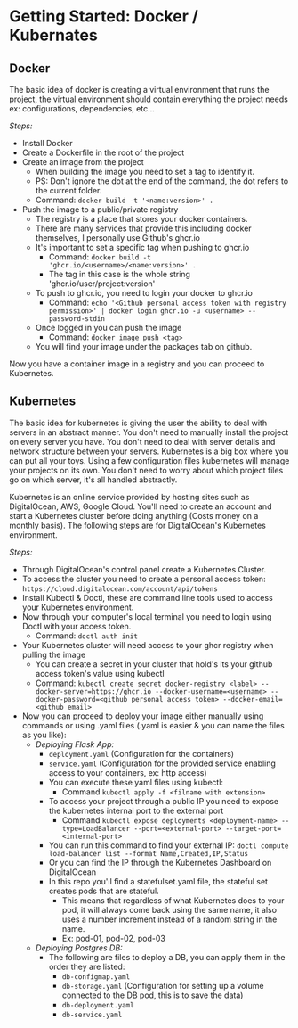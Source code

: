 # Getting Started: Docker / Kubernates


## Docker

The basic idea of docker is creating a virtual environment that runs the project, the virtual environment
should contain everything the project needs ex: configurations, dependencies, etc...

*Steps:*
- Install Docker
- Create a Dockerfile in the root of the project
- Create an image from the project
    - When building the image you need to set a tag to identify it.
    - PS: Don't ignore the dot at the end of the command, the dot refers to the current folder.
    - Command: `docker build -t '<name:version>' .`
- Push the image to a public/private registry
    - The registry is a place that stores your docker containers.
    - There are many services that provide this including docker themselves, I personally use Github's ghcr.io
    - It's important to set a specific tag when pushing to ghcr.io
        - Command: `docker build -t 'ghcr.io/<username>/<name:version>' .`
        - The tag in this case is the whole string 'ghcr.io/user/project:version'
    - To push to ghcr.io, you need to login your docker to ghcr.io
        - Command: `echo '<Github personal access token with registry permission>' | docker login ghcr.io -u <username> --password-stdin`
    - Once logged in you can push the image
        - Command: `docker image push <tag>`
    - You will find your image under the packages tab on github.

Now you have a container image in a registry and you can proceed to Kubernetes.


## Kubernetes

The basic idea for kubernetes is giving the user the ability to deal with servers in an abstract manner.
You don't need to manually install the project on every server you have.
You don't need to deal with server details and network structure between your servers.
Kubernetes is a big box where you can put all your toys.
Using a few configuration files kubernetes will manage your projects on its own.
You don't need to worry about which project files go on which server, it's all handled abstractly.

Kubernetes is an online service provided by hosting sites such as DigitalOcean, AWS, Google Cloud.
You'll need to create an account and start a Kubernetes cluster before doing anything (Costs money on a monthly basis).
The following steps are for DigitalOcean's Kubernetes environment.

*Steps:*
- Through DigitalOcean's control panel create a Kubernetes Cluster.
- To access the cluster you need to create a personal access token: `https://cloud.digitalocean.com/account/api/tokens`
- Install Kubectl & Doctl, these are command line tools used to access your Kubernetes environment.
- Now through your computer's local terminal you need to login using Doctl with your access token.
    - Command: `doctl auth init`
- Your Kubernetes cluster will need access to your ghcr registry when pulling the image
    - You can create a secret in your cluster that hold's its your github access token's value using kubectl
    - Command: `kubectl create secret docker-registry <label> --docker-server=https://ghcr.io --docker-username=<username> --docker-password=<github personal access token> --docker-email=<github email>`
- Now you can proceed to deploy your image either manually using commands or using .yaml files (.yaml is easier & you can name the files as you like):
    - *Deploying Flask App:*
        - `deployment.yaml` (Configuration for the containers)
        - `service.yaml` (Configuration for the provided service enabling access to your containers, ex: http access)
        - You can execute these yaml files using kubectl:
            - Command `kubectl apply -f <filname with extension>`
        - To access your project through a public IP you need to expose the kubernetes internal port to the external port
            - Command `kubectl expose deployments <deployment-name> --type=LoadBalancer --port=<external-port> --target-port=<internal-port>`
        - You can run this command to find your external IP: `doctl compute load-balancer list --format Name,Created,IP,Status`
        - Or you can find the IP through the Kubernetes Dashboard on DigitalOcean
        - In this repo you'll find a statefulset.yaml file, the stateful set creates pods that are stateful.
            - This means that regardless of what Kubernetes does to your pod, it will always come back using the same name, it also uses a number increment instead of a random string in the name. 
            - Ex: pod-01, pod-02, pod-03
    - *Deploying Postgres DB:*
        - The following are files to deploy a DB, you can apply them in the order they are listed:
            - `db-configmap.yaml`
            - `db-storage.yaml` (Configuration for setting up a volume connected to the DB pod, this is to save the data)
            - `db-deployment.yaml`
            - `db-service.yaml`
